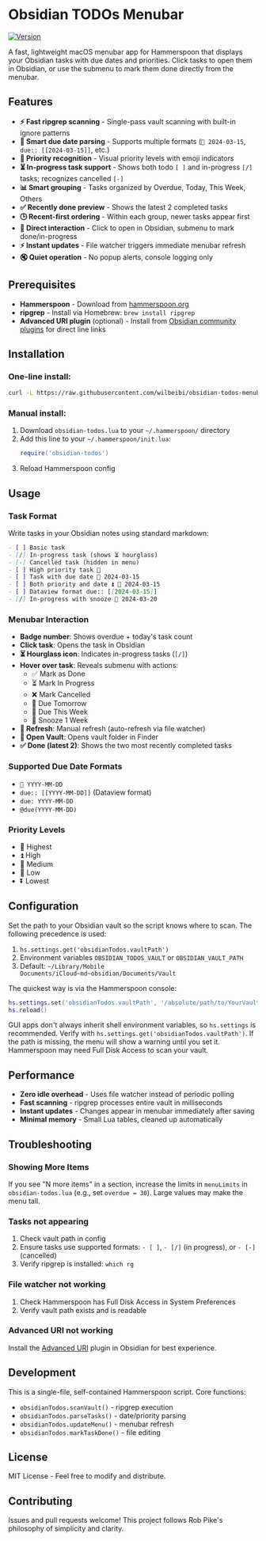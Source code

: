 # Obsidian TODOs Menubar

[![Version](https://img.shields.io/badge/version-1.0-blue)](#)

A fast, lightweight macOS menubar app for Hammerspoon that displays your Obsidian tasks with due dates and priorities. Click tasks to open them in Obsidian, or use the submenu to mark them done directly from the menubar.

## Features

- **⚡ Fast ripgrep scanning** - Single-pass vault scanning with built-in ignore patterns
- **📅 Smart due date parsing** - Supports multiple formats (`📅 2024-03-15`, `due:: [[2024-03-15]]`, etc.)
- **🔺 Priority recognition** - Visual priority levels with emoji indicators  
- **⏳ In-progress task support** - Shows both todo `[ ]` and in-progress `[/]` tasks; recognizes cancelled `[-]`
- **📊 Smart grouping** - Tasks organized by Overdue, Today, This Week, Others
- **✅ Recently done preview** - Shows the latest 2 completed tasks
- **🕒 Recent-first ordering** - Within each group, newer tasks appear first
- **🎯 Direct interaction** - Click to open in Obsidian, submenu to mark done/in-progress
- **⚡ Instant updates** - File watcher triggers immediate menubar refresh
- **🔇 Quiet operation** - No popup alerts, console logging only

## Prerequisites

- **Hammerspoon** - Download from [hammerspoon.org](https://www.hammerspoon.org/)
- **ripgrep** - Install via Homebrew: `brew install ripgrep`
- **Advanced URI plugin** (optional) - Install from [Obsidian community plugins](https://github.com/Vinzent03/obsidian-advanced-uri) for direct line links

## Installation

### One-line install:
```bash
curl -L https://raw.githubusercontent.com/wilbeibi/obsidian-todos-menubar/main/obsidian-todos.lua -o ~/.hammerspoon/obsidian-todos.lua
```

### Manual install:
1. Download `obsidian-todos.lua` to your `~/.hammerspoon/` directory
2. Add this line to your `~/.hammerspoon/init.lua`:
   ```lua
   require('obsidian-todos')
   ```
3. Reload Hammerspoon config

## Usage

### Task Format
Write tasks in your Obsidian notes using standard markdown:

```markdown
- [ ] Basic task
- [/] In-progress task (shows ⏳ hourglass)
- [-] Cancelled task (hidden in menu)
- [ ] High priority task 🔺
- [ ] Task with due date 📅 2024-03-15
- [ ] Both priority and date ⏫ 📅 2024-03-15
- [ ] Dataview format due:: [[2024-03-15]]
- [/] In-progress with snooze 🛫 2024-03-20
```

### Menubar Interaction
- **Badge number**: Shows overdue + today's task count
- **Click task**: Opens the task in Obsidian
- **⏳ Hourglass icon**: Indicates in-progress tasks (`[/]`)
- **Hover over task**: Reveals submenu with actions:
  - ✅ Mark as Done
  - ⏳ Mark In Progress  
  - ❌ Mark Cancelled
  - 📆 Due Tomorrow
  - 📆 Due This Week
  - 🛫 Snooze 1 Week
- **🔄 Refresh**: Manual refresh (auto-refresh via file watcher)
- **📂 Open Vault**: Opens vault folder in Finder
- **✅ Done (latest 2)**: Shows the two most recently completed tasks

### Supported Due Date Formats
- `📅 YYYY-MM-DD`
- `due:: [[YYYY-MM-DD]]` (Dataview format)
- `due: YYYY-MM-DD`
- `@due(YYYY-MM-DD)`

### Priority Levels
- 🔺 Highest
- ⏫ High  
- 🔼 Medium
- 🔽 Low
- ⏬ Lowest

## Configuration

Set the path to your Obsidian vault so the script knows where to scan. The following precedence is used:

1. `hs.settings.get('obsidianTodos.vaultPath')`
2. Environment variables `OBSIDIAN_TODOS_VAULT` or `OBSIDIAN_VAULT_PATH`
3. Default: `~/Library/Mobile Documents/iCloud~md~obsidian/Documents/Vault`

The quickest way is via the Hammerspoon console:

```lua
hs.settings.set('obsidianTodos.vaultPath', '/absolute/path/to/YourVault')
hs.reload()
```

GUI apps don't always inherit shell environment variables, so `hs.settings` is recommended. Verify with `hs.settings.get('obsidianTodos.vaultPath')`. If the path is missing, the menu will show a warning until you set it. Hammerspoon may need Full Disk Access to scan your vault.

## Performance

- **Zero idle overhead** - Uses file watcher instead of periodic polling
- **Fast scanning** - ripgrep processes entire vault in milliseconds
- **Instant updates** - Changes appear in menubar immediately after saving
- **Minimal memory** - Small Lua tables, cleaned up automatically

## Troubleshooting

### Showing More Items
If you see "N more items" in a section, increase the limits in `menuLimits` in `obsidian-todos.lua` (e.g., set `overdue = 30`). Large values may make the menu tall.

### Tasks not appearing
1. Check vault path in config
2. Ensure tasks use supported formats: `- [ ]`, `- [/]` (in progress), or `- [-]` (cancelled)
3. Verify ripgrep is installed: `which rg`

### File watcher not working
1. Check Hammerspoon has Full Disk Access in System Preferences
2. Verify vault path exists and is readable

### Advanced URI not working
Install the [Advanced URI](https://github.com/Vinzent03/obsidian-advanced-uri) plugin in Obsidian for best experience.

## Development

This is a single-file, self-contained Hammerspoon script. Core functions:

- `obsidianTodos.scanVault()` - ripgrep execution
- `obsidianTodos.parseTasks()` - date/priority parsing  
- `obsidianTodos.updateMenu()` - menubar refresh
- `obsidianTodos.markTaskDone()` - file editing

## License

MIT License - Feel free to modify and distribute.

## Contributing

Issues and pull requests welcome! This project follows Rob Pike's philosophy of simplicity and clarity.
